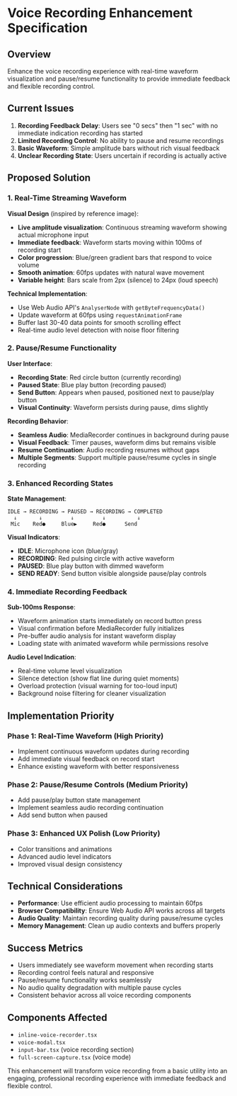 # Voice Recording Enhancement Specification

## Overview
Enhance the voice recording experience with real-time waveform visualization and pause/resume functionality to provide immediate feedback and flexible recording control.

## Current Issues
1. **Recording Feedback Delay**: Users see "0 secs" then "1 sec" with no immediate indication recording has started
2. **Limited Recording Control**: No ability to pause and resume recordings
3. **Basic Waveform**: Simple amplitude bars without rich visual feedback
4. **Unclear Recording State**: Users uncertain if recording is actually active

## Proposed Solution

### 1. Real-Time Streaming Waveform
**Visual Design** (inspired by reference image):
- **Live amplitude visualization**: Continuous streaming waveform showing actual microphone input
- **Immediate feedback**: Waveform starts moving within 100ms of recording start
- **Color progression**: Blue/green gradient bars that respond to voice volume
- **Smooth animation**: 60fps updates with natural wave movement
- **Variable height**: Bars scale from 2px (silence) to 24px (loud speech)

**Technical Implementation**:
- Use Web Audio API's `AnalyserNode` with `getByteFrequencyData()`
- Update waveform at 60fps using `requestAnimationFrame`
- Buffer last 30-40 data points for smooth scrolling effect
- Real-time audio level detection with noise floor filtering

### 2. Pause/Resume Functionality
**User Interface**:
- **Recording State**: Red circle button (currently recording)
- **Paused State**: Blue play button (recording paused)
- **Send Button**: Appears when paused, positioned next to pause/play button
- **Visual Continuity**: Waveform persists during pause, dims slightly

**Recording Behavior**:
- **Seamless Audio**: MediaRecorder continues in background during pause
- **Visual Feedback**: Timer pauses, waveform dims but remains visible
- **Resume Continuation**: Audio recording resumes without gaps
- **Multiple Segments**: Support multiple pause/resume cycles in single recording

### 3. Enhanced Recording States
**State Management**:
```
IDLE → RECORDING → PAUSED → RECORDING → COMPLETED
  ↓       ↓         ↓         ↓          ↓
 Mic    Red●     Blue▶     Red●      Send
```

**Visual Indicators**:
- **IDLE**: Microphone icon (blue/gray)
- **RECORDING**: Red pulsing circle with active waveform
- **PAUSED**: Blue play button with dimmed waveform
- **SEND READY**: Send button visible alongside pause/play controls

### 4. Immediate Recording Feedback
**Sub-100ms Response**:
- Waveform animation starts immediately on record button press
- Visual confirmation before MediaRecorder fully initializes
- Pre-buffer audio analysis for instant waveform display
- Loading state with animated waveform while permissions resolve

**Audio Level Indication**:
- Real-time volume level visualization
- Silence detection (show flat line during quiet moments)
- Overload protection (visual warning for too-loud input)
- Background noise filtering for cleaner visualization

## Implementation Priority

### Phase 1: Real-Time Waveform (High Priority)
- Implement continuous waveform updates during recording
- Add immediate visual feedback on record start
- Enhance existing waveform with better responsiveness

### Phase 2: Pause/Resume Controls (Medium Priority)
- Add pause/play button state management
- Implement seamless audio recording continuation
- Add send button when paused

### Phase 3: Enhanced UX Polish (Low Priority)
- Color transitions and animations
- Advanced audio level indicators
- Improved visual design consistency

## Technical Considerations
- **Performance**: Use efficient audio processing to maintain 60fps
- **Browser Compatibility**: Ensure Web Audio API works across all targets
- **Audio Quality**: Maintain recording quality during pause/resume cycles
- **Memory Management**: Clean up audio contexts and buffers properly

## Success Metrics
- Users immediately see waveform movement when recording starts
- Recording control feels natural and responsive
- Pause/resume functionality works seamlessly
- No audio quality degradation with multiple pause cycles
- Consistent behavior across all voice recording components

## Components Affected
- `inline-voice-recorder.tsx`
- `voice-modal.tsx` 
- `input-bar.tsx` (voice recording section)
- `full-screen-capture.tsx` (voice mode)

This enhancement will transform voice recording from a basic utility into an engaging, professional recording experience with immediate feedback and flexible control.